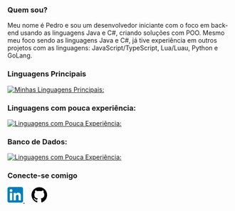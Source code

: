### Quem sou?
Meu nome é Pedro e sou um desenvolvedor iniciante com o foco em back-end usando as linguagens Java e C#, criando soluções com POO. Mesmo meu foco sendo as linguagens Java e C#, já tive experiência em outros projetos com as linguagens: JavaScript/TypeScript, Lua/Luau, Python e GoLang.

### Linguagens Principais
[![Minhas Linguagens Principais:](https://skillicons.dev/icons?i=cs,java)](https://skillicons.dev)

### Linguagens com pouca experiência:
[![Linguagens com Pouca Experiência:](https://skillicons.dev/icons?i=js,ts,lua,py)](https://skillicons.dev)

### Banco de Dados:
[![Linguagens com Pouca Experiência:](https://skillicons.dev/icons?i=mysql,sqlite)](https://skillicons.dev)

### Conecte-se comigo
<div>
    <a href="https://www.linkedin.com/in/psacratim/" target="_blank">
        <img src="https://github.com/psacratim/psacratim/blob/main/assets/linkedin-icon.png?raw=true" alt="Ícone do LinkedIn" title="Meu LinkedIn" width="35" height="35" />
    </a>
    <a href="https://github.com/psacratim" target="_blank" style="margin-left: 15px">
        <img src="https://github.com/psacratim/psacratim/blob/main/assets/github-icon.png?raw=true" alt="Ícone do Github" title="Meu Github" width="35" height="35" />
    </a>
</div>
